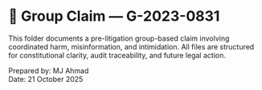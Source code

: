# 👥 Group Claim — G-2023-0831

This folder documents a pre-litigation group-based claim involving coordinated harm, misinformation, and intimidation. All files are structured for constitutional clarity, audit traceability, and future legal action.

Prepared by: MJ Ahmad  
Date: 21 October 2025

